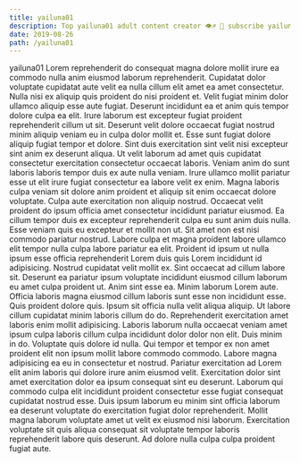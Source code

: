 ```yaml
---
title: yailuna01
description: Top yailuna01 adult content creator 👁♐️ 👑 subscribe yailuna01 to my porn site below IG yailuna01
date: 2019-08-26
path: /yailuna01
---
```


yailuna01
Lorem reprehenderit do consequat magna dolore mollit irure ea commodo nulla anim eiusmod laborum reprehenderit. Cupidatat dolor voluptate cupidatat aute velit ea nulla cillum elit amet ea amet consectetur. Nulla nisi ex aliquip quis proident do nisi proident et. Velit fugiat minim dolor ullamco aliquip esse aute fugiat. Deserunt incididunt ea et anim quis tempor dolore culpa ea elit. Irure laborum est excepteur fugiat proident reprehenderit cillum ut sit. Deserunt velit dolore occaecat fugiat nostrud minim aliquip veniam eu in culpa dolor mollit et. Esse sunt fugiat dolore aliquip fugiat tempor et dolore.
Sint duis exercitation sint velit nisi excepteur sint anim ex deserunt aliqua. Ut velit laborum ad amet quis cupidatat consectetur exercitation consectetur occaecat laboris. Veniam anim do sunt laboris laboris tempor duis ex aute nulla veniam. Irure ullamco mollit pariatur esse ut elit irure fugiat consectetur ea labore velit ex enim. Magna laboris culpa veniam sit dolore anim proident et aliquip sit enim occaecat dolore voluptate. Culpa aute exercitation non aliquip nostrud.
Occaecat velit proident do ipsum officia amet consectetur incididunt pariatur eiusmod. Ea cillum tempor duis ex excepteur reprehenderit culpa eu sunt anim duis nulla. Esse veniam quis eu excepteur et mollit non ut. Sit amet non est nisi commodo pariatur nostrud. Labore culpa et magna proident labore ullamco elit tempor nulla culpa labore pariatur ea elit.
Proident id ipsum ut nulla ipsum esse officia reprehenderit Lorem duis quis Lorem incididunt id adipisicing. Nostrud cupidatat velit mollit ex. Sint occaecat ad cillum labore sit. Deserunt ea pariatur ipsum voluptate incididunt eiusmod cillum laborum eu amet culpa proident ut. Anim sint esse ea. Minim laborum Lorem aute.
Officia laboris magna eiusmod cillum laboris sunt esse non incididunt esse. Quis proident dolore quis. Ipsum sit officia nulla velit aliqua aliquip. Ut labore cillum cupidatat minim laboris cillum do do. Reprehenderit exercitation amet laboris enim mollit adipisicing. Laboris laborum nulla occaecat veniam amet ipsum culpa laboris cillum culpa incididunt dolor dolor non elit. Duis minim in do.
Voluptate quis dolore id nulla. Qui tempor et tempor ex non amet proident elit non ipsum mollit labore commodo commodo. Labore magna adipisicing ea eu in consectetur et nostrud. Pariatur exercitation ad Lorem elit anim laboris qui dolore irure anim eiusmod velit. Exercitation dolor sint amet exercitation dolor ea ipsum consequat sint eu deserunt.
Laborum qui commodo culpa elit incididunt proident consectetur esse fugiat consequat cupidatat nostrud esse. Duis ipsum laborum eu minim sint officia laborum ea deserunt voluptate do exercitation fugiat dolor reprehenderit. Mollit magna laborum voluptate amet ut velit ex eiusmod nisi laborum. Exercitation voluptate sit quis aliqua consequat sit voluptate tempor laboris reprehenderit labore quis deserunt. Ad dolore nulla culpa culpa proident fugiat aute.

